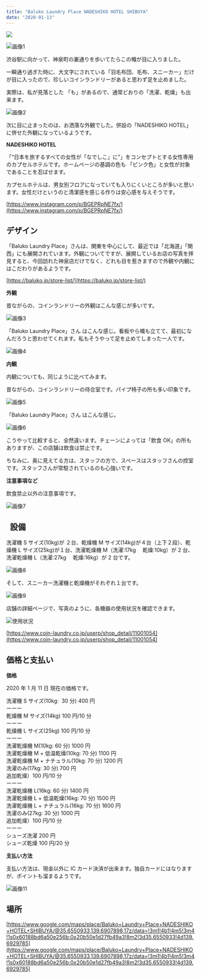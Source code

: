 ```yaml
---
title: "Baluko Laundry Place NADESHIKO HOTEL SHIBUYA"
date: "2020-01-13"
---
```


![](https://assets.st-note.com/production/uploads/images/17895016/rectangle_large_type_2_166895d560163d0fda4c82472deab1da.jpeg?width=800)

![画像1](/assets/n43572e693625_picture_pc_bf0baa63535f63451d662f16775680f9.jpg)

渋谷駅に向かって、神泉町の裏通りを歩いてたらこの幟が目に入りました。

一瞬通り過ぎた時に、大文字にされている「羽毛布団、毛布、スニーカー」だけが目に入ったので、珍しいコインランドリーがあると思わず足を止めました。

実際は、私が見落とした 「も」があるので、通常どおりの「洗濯、乾燥」も出来ます。

![画像2](/assets/n43572e693625_picture_pc_2ea761165fcb7bc3347e55b7a699bf5d.jpg)

次に目に止まったのは、お洒落な外観でした。併設の「NADESHIKO HOTEL」に併せた外観になっているようです。

**NADESHIKO HOTEL**

「“日本を旅するすべての女性が「なでしこ」に”」をコンセプトとする女性専用のカプセルホテルです。ホームページの基調の色も 「ピンク色」と女性が対象であることを忍ばせます。

カプセルホテルは、男女別フロアになっていても入りにくいところが多いと思います。女性だけというのと清潔感を感じる作りは安心感を与えそうです。

[https://www.instagram.com/p/BGEPRpNE7fx/](https://www.instagram.com/p/BGEPRpNE7fx/)

## **デザイン**

「Baluko Laundry Place」さんは、関東を中心にして、最近では「北海道」「関西」にも展開されています。外観についてですが、展開しているお店の写真を拝見すると、今回訪れた神泉店だけでなく、どれも目を惹きますので外観や内観にはこだわりがあるようです。

[https://baluko.jp/store-list/](https://baluko.jp/store-list/)

**外観**

昔ながらの、コインランドリーの外観はこんな感じが多いです。

![画像3](/assets/n43572e693625_picture_pc_494a2ca951966b1fa90b002ee42e4194.jpg)

「Baluko Laundry Place」さん はこんな感じ。看板やら幟も立てて、最初になんだろうと思わせてくれます。私もそうやって足を止めてしまった一人です。

![画像4](/assets/n43572e693625_picture_pc_c2a89b65a2789c477aea56a50ee9ee33.jpg)

**内観**

内観についても、同じように比べてみます。

昔ながらの、コインランドリーの待合室です。パイプ椅子の所も多い印象です。

![画像5](/assets/n43572e693625_picture_pc_6d1caf9ea61da681cff50f7d563dfeb5.jpg)

「Baluko Laundry Place」さん はこんな感じ。

![画像6](/assets/n43572e693625_picture_pc_5a93d33245ed21afb5fbf94a428de4c1.jpg)

こうやって比較すると、全然違います。チェーンによっては「飲食 OK」の所もありますが、この店舗は飲食は禁止です。

ちなみに、奥に見えてる方は、スタッフの方で、スペースはスタッフさんの控室です。スタッフさんが常駐されているのも心強いです。

**注意事項など**

飲食禁止以外の注意事項です。

![画像7](/assets/n43572e693625_picture_pc_a1cc3dc2114322ffbd72944836597c25.jpg)

##   設備

洗濯機 S サイズ(10kg)が ２台、乾燥機 M サイズ(14kg)が４台（上下２段）、乾燥機 L サイズ(25kg)が１台、洗濯乾燥機 M（洗濯:17kg 　乾燥:10kg）が 2 台、洗濯乾燥機 L（洗濯:27kg 　乾燥:16kg）が 2 台です。

![画像8](/assets/n43572e693625_picture_pc_a204f2154a0033ed6726dc9ec5d27a20.jpg)

そして、スニーカー洗濯機と乾燥機がそれぞれ１台です。

![画像9](/assets/n43572e693625_picture_pc_c1b0e135f2cba9c95bc740344d566215.jpg)

店舗の詳細ページで、写真のように、各機器の使用状況を確認できます。

![使用状況](/assets/n43572e693625_picture_pc_67b37d66f0d6e1574d45689f54a883fd.png)

[https://www.coin-laundry.co.jp/userp/shop_detail/11001054](https://www.coin-laundry.co.jp/userp/shop_detail/11001054)

## 価格と支払い

**価格**

2020 年 1 月 11 日 現在の価格です。

洗濯機 S サイズ(10kg:  30 分) 400 円  
ーーー  
乾燥機 M サイズ(14kg) 100 円/10 分  
ーーー  
乾燥機 L サイズ(25kg) 100 円/10 分  
ーーー  
洗濯乾燥機 M(10kg: 60 分) 1000 円  
洗濯乾燥機 M + 低温乾燥(10kg: 70 分) 1100 円  
洗濯乾燥機 M + ナチュラル(10kg: 70 分) 1200 円  
洗濯のみ(17kg: 30 分) 700 円     
追加乾燥）100 円/10 分  
ーーー  
洗濯乾燥機 L(16kg: 60 分) 1400 円  
洗濯乾燥機 L + 低温乾燥(16kg: 70 分) 1500 円  
洗濯乾燥機 L + ナチュラル(16kg: 70 分) 1600 円  
洗濯のみ(27kg: 30 分) 1000 円     
追加乾燥）100 円/10 分  
ーーー  
シューズ洗濯 200 円  
シューズ乾燥 100 円/20 分

**支払い方法**

支払い方法は、現金以外に IC カード決済が出来ます。独自カードにはなりますが、ポイントも溜まるようです。

![画像11](/assets/n43572e693625_picture_pc_0c09d67a5d23d42a3725c7a4e0655a10.jpg)

## 場所

[https://www.google.com/maps/place/Baluko+Laundry+Place+NADESHIKO+HOTEL+SHIBUYA/@35.6550933,139.6907898,17z/data=!3m1!4b1!4m5!3m4!1s0x60188bd6a50e256b:0x20b50e1d27fb49a3!8m2!3d35.6550933!4d139.6929785](https://www.google.com/maps/place/Baluko+Laundry+Place+NADESHIKO+HOTEL+SHIBUYA/@35.6550933,139.6907898,17z/data=!3m1!4b1!4m5!3m4!1s0x60188bd6a50e256b:0x20b50e1d27fb49a3!8m2!3d35.6550933!4d139.6929785)
